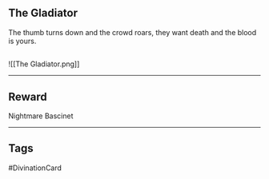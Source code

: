## The Gladiator
The thumb turns down
and the crowd roars, 
they want death 
and the blood is yours.
## 
![[The Gladiator.png]]

---
## Reward
Nightmare Bascinet

---
## Tags
#DivinationCard